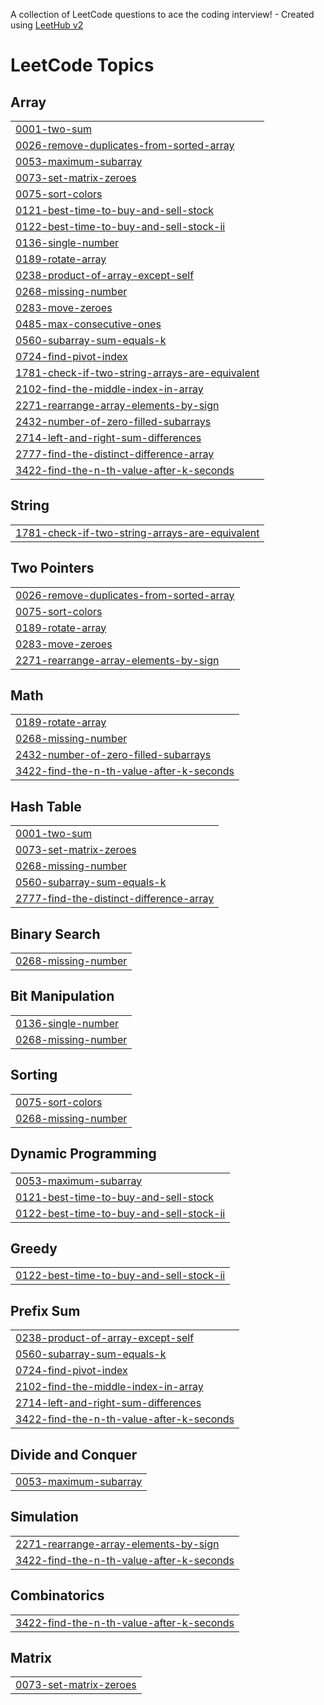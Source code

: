 A collection of LeetCode questions to ace the coding interview! - Created using [LeetHub v2](https://github.com/arunbhardwaj/LeetHub-2.0)
<!---LeetCode Topics Start-->
# LeetCode Topics
## Array
|  |
| ------- |
| [0001-two-sum](https://github.com/mohamedumar07/leetcode/tree/master/0001-two-sum) |
| [0026-remove-duplicates-from-sorted-array](https://github.com/mohamedumar07/leetcode/tree/master/0026-remove-duplicates-from-sorted-array) |
| [0053-maximum-subarray](https://github.com/mohamedumar07/leetcode/tree/master/0053-maximum-subarray) |
| [0073-set-matrix-zeroes](https://github.com/mohamedumar07/leetcode/tree/master/0073-set-matrix-zeroes) |
| [0075-sort-colors](https://github.com/mohamedumar07/leetcode/tree/master/0075-sort-colors) |
| [0121-best-time-to-buy-and-sell-stock](https://github.com/mohamedumar07/leetcode/tree/master/0121-best-time-to-buy-and-sell-stock) |
| [0122-best-time-to-buy-and-sell-stock-ii](https://github.com/mohamedumar07/leetcode/tree/master/0122-best-time-to-buy-and-sell-stock-ii) |
| [0136-single-number](https://github.com/mohamedumar07/leetcode/tree/master/0136-single-number) |
| [0189-rotate-array](https://github.com/mohamedumar07/leetcode/tree/master/0189-rotate-array) |
| [0238-product-of-array-except-self](https://github.com/mohamedumar07/leetcode/tree/master/0238-product-of-array-except-self) |
| [0268-missing-number](https://github.com/mohamedumar07/leetcode/tree/master/0268-missing-number) |
| [0283-move-zeroes](https://github.com/mohamedumar07/leetcode/tree/master/0283-move-zeroes) |
| [0485-max-consecutive-ones](https://github.com/mohamedumar07/leetcode/tree/master/0485-max-consecutive-ones) |
| [0560-subarray-sum-equals-k](https://github.com/mohamedumar07/leetcode/tree/master/0560-subarray-sum-equals-k) |
| [0724-find-pivot-index](https://github.com/mohamedumar07/leetcode/tree/master/0724-find-pivot-index) |
| [1781-check-if-two-string-arrays-are-equivalent](https://github.com/mohamedumar07/leetcode/tree/master/1781-check-if-two-string-arrays-are-equivalent) |
| [2102-find-the-middle-index-in-array](https://github.com/mohamedumar07/leetcode/tree/master/2102-find-the-middle-index-in-array) |
| [2271-rearrange-array-elements-by-sign](https://github.com/mohamedumar07/leetcode/tree/master/2271-rearrange-array-elements-by-sign) |
| [2432-number-of-zero-filled-subarrays](https://github.com/mohamedumar07/leetcode/tree/master/2432-number-of-zero-filled-subarrays) |
| [2714-left-and-right-sum-differences](https://github.com/mohamedumar07/leetcode/tree/master/2714-left-and-right-sum-differences) |
| [2777-find-the-distinct-difference-array](https://github.com/mohamedumar07/leetcode/tree/master/2777-find-the-distinct-difference-array) |
| [3422-find-the-n-th-value-after-k-seconds](https://github.com/mohamedumar07/leetcode/tree/master/3422-find-the-n-th-value-after-k-seconds) |
## String
|  |
| ------- |
| [1781-check-if-two-string-arrays-are-equivalent](https://github.com/mohamedumar07/leetcode/tree/master/1781-check-if-two-string-arrays-are-equivalent) |
## Two Pointers
|  |
| ------- |
| [0026-remove-duplicates-from-sorted-array](https://github.com/mohamedumar07/leetcode/tree/master/0026-remove-duplicates-from-sorted-array) |
| [0075-sort-colors](https://github.com/mohamedumar07/leetcode/tree/master/0075-sort-colors) |
| [0189-rotate-array](https://github.com/mohamedumar07/leetcode/tree/master/0189-rotate-array) |
| [0283-move-zeroes](https://github.com/mohamedumar07/leetcode/tree/master/0283-move-zeroes) |
| [2271-rearrange-array-elements-by-sign](https://github.com/mohamedumar07/leetcode/tree/master/2271-rearrange-array-elements-by-sign) |
## Math
|  |
| ------- |
| [0189-rotate-array](https://github.com/mohamedumar07/leetcode/tree/master/0189-rotate-array) |
| [0268-missing-number](https://github.com/mohamedumar07/leetcode/tree/master/0268-missing-number) |
| [2432-number-of-zero-filled-subarrays](https://github.com/mohamedumar07/leetcode/tree/master/2432-number-of-zero-filled-subarrays) |
| [3422-find-the-n-th-value-after-k-seconds](https://github.com/mohamedumar07/leetcode/tree/master/3422-find-the-n-th-value-after-k-seconds) |
## Hash Table
|  |
| ------- |
| [0001-two-sum](https://github.com/mohamedumar07/leetcode/tree/master/0001-two-sum) |
| [0073-set-matrix-zeroes](https://github.com/mohamedumar07/leetcode/tree/master/0073-set-matrix-zeroes) |
| [0268-missing-number](https://github.com/mohamedumar07/leetcode/tree/master/0268-missing-number) |
| [0560-subarray-sum-equals-k](https://github.com/mohamedumar07/leetcode/tree/master/0560-subarray-sum-equals-k) |
| [2777-find-the-distinct-difference-array](https://github.com/mohamedumar07/leetcode/tree/master/2777-find-the-distinct-difference-array) |
## Binary Search
|  |
| ------- |
| [0268-missing-number](https://github.com/mohamedumar07/leetcode/tree/master/0268-missing-number) |
## Bit Manipulation
|  |
| ------- |
| [0136-single-number](https://github.com/mohamedumar07/leetcode/tree/master/0136-single-number) |
| [0268-missing-number](https://github.com/mohamedumar07/leetcode/tree/master/0268-missing-number) |
## Sorting
|  |
| ------- |
| [0075-sort-colors](https://github.com/mohamedumar07/leetcode/tree/master/0075-sort-colors) |
| [0268-missing-number](https://github.com/mohamedumar07/leetcode/tree/master/0268-missing-number) |
## Dynamic Programming
|  |
| ------- |
| [0053-maximum-subarray](https://github.com/mohamedumar07/leetcode/tree/master/0053-maximum-subarray) |
| [0121-best-time-to-buy-and-sell-stock](https://github.com/mohamedumar07/leetcode/tree/master/0121-best-time-to-buy-and-sell-stock) |
| [0122-best-time-to-buy-and-sell-stock-ii](https://github.com/mohamedumar07/leetcode/tree/master/0122-best-time-to-buy-and-sell-stock-ii) |
## Greedy
|  |
| ------- |
| [0122-best-time-to-buy-and-sell-stock-ii](https://github.com/mohamedumar07/leetcode/tree/master/0122-best-time-to-buy-and-sell-stock-ii) |
## Prefix Sum
|  |
| ------- |
| [0238-product-of-array-except-self](https://github.com/mohamedumar07/leetcode/tree/master/0238-product-of-array-except-self) |
| [0560-subarray-sum-equals-k](https://github.com/mohamedumar07/leetcode/tree/master/0560-subarray-sum-equals-k) |
| [0724-find-pivot-index](https://github.com/mohamedumar07/leetcode/tree/master/0724-find-pivot-index) |
| [2102-find-the-middle-index-in-array](https://github.com/mohamedumar07/leetcode/tree/master/2102-find-the-middle-index-in-array) |
| [2714-left-and-right-sum-differences](https://github.com/mohamedumar07/leetcode/tree/master/2714-left-and-right-sum-differences) |
| [3422-find-the-n-th-value-after-k-seconds](https://github.com/mohamedumar07/leetcode/tree/master/3422-find-the-n-th-value-after-k-seconds) |
## Divide and Conquer
|  |
| ------- |
| [0053-maximum-subarray](https://github.com/mohamedumar07/leetcode/tree/master/0053-maximum-subarray) |
## Simulation
|  |
| ------- |
| [2271-rearrange-array-elements-by-sign](https://github.com/mohamedumar07/leetcode/tree/master/2271-rearrange-array-elements-by-sign) |
| [3422-find-the-n-th-value-after-k-seconds](https://github.com/mohamedumar07/leetcode/tree/master/3422-find-the-n-th-value-after-k-seconds) |
## Combinatorics
|  |
| ------- |
| [3422-find-the-n-th-value-after-k-seconds](https://github.com/mohamedumar07/leetcode/tree/master/3422-find-the-n-th-value-after-k-seconds) |
## Matrix
|  |
| ------- |
| [0073-set-matrix-zeroes](https://github.com/mohamedumar07/leetcode/tree/master/0073-set-matrix-zeroes) |
<!---LeetCode Topics End-->